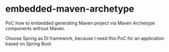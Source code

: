 # embedded-maven-archetype
PoC how to embedded generating Maven project via Maven Archetype components without Maven.

Choose Spring as DI framework, because I need this PoC for an application based on Spring Boot. 
